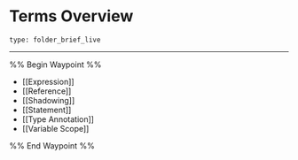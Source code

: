 # Terms Overview
 
```ccard
type: folder_brief_live
```
 
---

%% Begin Waypoint %%
- [[Expression]]
- [[Reference]]
- [[Shadowing]]
- [[Statement]]
- [[Type Annotation]]
- [[Variable Scope]]

%% End Waypoint %%